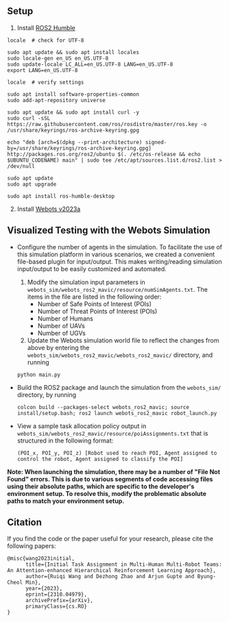 ## Setup
1. Install [ROS2 Humble](https://docs.ros.org/en/humble/Installation/Ubuntu-Install-Debians.html)
```
locale  # check for UTF-8

sudo apt update && sudo apt install locales
sudo locale-gen en_US en_US.UTF-8
sudo update-locale LC_ALL=en_US.UTF-8 LANG=en_US.UTF-8
export LANG=en_US.UTF-8

locale  # verify settings

sudo apt install software-properties-common
sudo add-apt-repository universe

sudo apt update && sudo apt install curl -y
sudo curl -sSL https://raw.githubusercontent.com/ros/rosdistro/master/ros.key -o /usr/share/keyrings/ros-archive-keyring.gpg

echo "deb [arch=$(dpkg --print-architecture) signed-by=/usr/share/keyrings/ros-archive-keyring.gpg] http://packages.ros.org/ros2/ubuntu $(. /etc/os-release && echo $UBUNTU_CODENAME) main" | sudo tee /etc/apt/sources.list.d/ros2.list > /dev/null

sudo apt update
sudo apt upgrade

sudo apt install ros-humble-desktop
```

2. Install [Webots v2023a](https://github.com/cyberbotics/webots/releases?q=2023a&expanded=true)

## Visualized Testing with the Webots Simulation
- Configure the number of agents in the simulation.
  To facilitate the use of this simulation platform in various scenarios, we created a convenient file-based plugin for input/output. This makes writing/reading simulation input/output to be easily customized and automated.  
  1. Modify the simulation input parameters in `webots_sim/webots_ros2_mavic/resource/numSimAgents.txt`. The items in the file are listed in the following order:
     - Number of Safe Points of Interest (POIs)
     - Number of Threat Points of Interest (POIs)
     - Number of Humans
     - Number of UAVs
     - Number of UGVs
  2. Update the Webots simulation world file to reflect the changes from above by entering the `webots_sim/webots_ros2_mavic/webots_ros2_mavic/` directory, and running 
  ```
  python main.py
  ```
  
- Build the ROS2 package and launch the simulation from the `webots_sim/` directory, by running
  ```
  colcon build --packages-select webots_ros2_mavic; source install/setup.bash; ros2 launch webots_ros2_mavic robot_launch.py
  ```
- View a sample task allocation policy output in `webots_sim/webots_ros2_mavic/resource/poiAssignments.txt` that is structured in the following format:
  ```
  (POI_x, POI_y, POI_z) [Robot used to reach POI, Agent assigned to control the robot, Agent assigned to classify the POI]
  ```
**Note: When launching the simulation, there may be a number of "File Not Found" errors. This is due to various segments of code accessing files using their absolute paths, which are specific to the developer's environment setup. To resolve this, modify the problematic absolute paths to match your environment setup.**

## Citation
If you find the code or the paper useful for your research, please cite the following papers:
```
@misc{wang2023initial,
      title={Initial Task Assignment in Multi-Human Multi-Robot Teams: An Attention-enhanced Hierarchical Reinforcement Learning Approach}, 
      author={Ruiqi Wang and Dezhong Zhao and Arjun Gupte and Byung-Cheol Min},
      year={2023},
      eprint={2310.04979},
      archivePrefix={arXiv},
      primaryClass={cs.RO}
}
```
